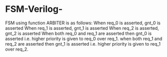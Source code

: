 # FSM-Verilog-
FSM using function
ARBITER is as follows: 
When req_0 is asserted, gnt_0 is asserted
When req_1 is asserted, gnt_1 is asserted
When req_2 is asserted, gnt_2 is asserted 
When both req_0 and req_1 are asserted then gnt_0 is asserted i.e. higher priority is given to req_0 over req_1.
when both req_1 and req_2 are asserted then gnt_1 is asserted i.e. higher priority is given to req_1 over req_2. 
